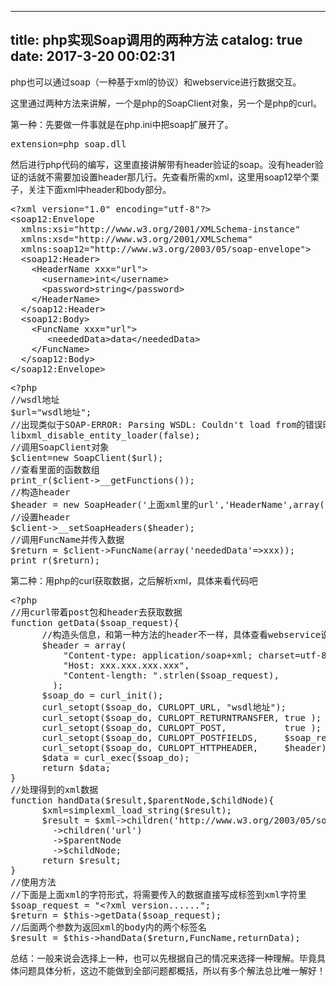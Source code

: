
---
title: php实现Soap调用的两种方法
catalog: true
date: 2017-3-20 00:02:31
---

php也可以通过soap（一种基于xml的协议）和webservice进行数据交互。

这里通过两种方法来讲解，一个是php的SoapClient对象，另一个是php的curl。

<!--more-->

第一种：先要做一件事就是在php.ini中把soap扩展开了。
<pre>extension=php_soap.dll</pre>
然后进行php代码的编写，这里直接讲解带有header验证的soap。没有header验证的话就不需要加设置header那几行。先查看所需的xml，这里用soap12举个栗子，关注下面xml中header和body部分。
<pre>&lt;?xml version="1.0" encoding="utf-8"?&gt;
&lt;soap12:Envelope 
  xmlns:xsi="http://www.w3.org/2001/XMLSchema-instance" 
  xmlns:xsd="http://www.w3.org/2001/XMLSchema" 
  xmlns:soap12="http://www.w3.org/2003/05/soap-envelope"&gt;
  &lt;soap12:Header&gt;
    &lt;HeaderName xxx="url"&gt;
      &lt;username&gt;<span class="value">int</span>&lt;/username&gt;
      &lt;password&gt;<span class="value">string</span>&lt;/password&gt;
    &lt;/HeaderName&gt;
  &lt;/soap12:Header&gt;
  &lt;soap12:Body&gt;
    &lt;FuncName xxx="url"&gt;
       &lt;neededData&gt;data&lt;/neededData&gt;
    &lt;/FuncName&gt;
  &lt;/soap12:Body&gt;
&lt;/soap12:Envelope&gt;</pre>
<pre>&lt;?php
//wsdl地址
$url="wsdl地址";
//出现类似于<span class="pln">SOAP</span><span class="pun">-</span><span class="pln">ERROR</span><span class="pun">:</span> <span class="typ">Parsing</span><span class="pln"> WSDL</span><span class="pun">:</span> <span class="typ">Couldn</span><span class="str">'t load from的错误时加上下面这行</span>
libxml_disable_entity_loader(false);
//调用SoapClient对象
$client=new SoapClient($url);
//查看里面的函数数组
print_r($client-&gt;__getFunctions());
//构造header
$header = new SoapHeader('上面xml里的url','HeaderName',array('username'=&gt;xxx,'password'=&gt;xxx),true);
//设置header
$client-&gt;__setSoapHeaders($header);
//调用FuncName并传入数据
$return = $client-&gt;FuncName(array('neededData'=&gt;xxx));
print_r($return);</pre>
第二种：用php的curl获取数据，之后解析xml，具体来看代码吧
<pre>&lt;?php
//用curl带着post包和header去获取数据
function getData($soap_request){
      //构造头信息，和第一种方法的header不一样，具体查看webservice说明。
      $header = array(
          "Content-type: application/soap+xml; charset=utf-8",
          "Host: xxx.xxx.xxx.xxx",
          "Content-length: ".strlen($soap_request),
        );
      $soap_do = curl_init();
      curl_setopt($soap_do, CURLOPT_URL, "wsdl地址");
      curl_setopt($soap_do, CURLOPT_RETURNTRANSFER, true );
      curl_setopt($soap_do, CURLOPT_POST,           true );
      curl_setopt($soap_do, CURLOPT_POSTFIELDS,     $soap_request);
      curl_setopt($soap_do, CURLOPT_HTTPHEADER,     $header);
      $data = curl_exec($soap_do);
      return $data;
}
//处理得到的xml数据
function handData($result,$parentNode,$childNode){
      $xml=simplexml_load_string($result);
      $result = $xml-&gt;children('http://www.w3.org/2003/05/soap-envelope')
        -&gt;children('url')
        -&gt;$parentNode
        -&gt;$childNode;
      return $result;
}
//使用方法
//下面是上面xml的字符形式，将需要传入的数据直接写成标签到xml字符里
$soap_request = "&lt;?xml version......";
$return = $this-&gt;getData($soap_request);
//后面两个参数为返回xml的body内的两个标签名
$result = $this-&gt;handData($return,FuncName,returnData);</pre>
总结：一般来说会选择上一种，也可以先根据自己的情况来选择一种理解。毕竟具体问题具体分析，这边不能做到全部问题都概括，所以有多个解法总比唯一解好！

&nbsp;

&nbsp;
